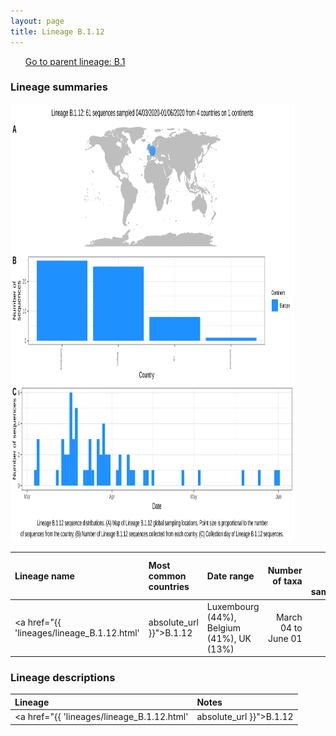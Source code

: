 ```yaml
---
layout: page
title: Lineage B.1.12
---
```




<p>
<ul class="actions small">
	 <a href="{{ 'lineages/lineage_B.1.html' | absolute_url }}" class="button special fit">Go to parent lineage: B.1</a>
</ul>
</p>
<h3> Lineage summaries</h3>

<img src="../assets/images/B.1.12.svg" alt="B.1.12 lineage summary figure" width="90%" height="700px" />


| Lineage name | Most common countries | Date range | Number of taxa |  Days since last sampling | Known Travel | Recall value |
|:-----|:-----|:-------|-------:|-------:|:---------|--------:|
| <a href="{{ 'lineages/lineage_B.1.12.html' | absolute_url }}">B.1.12</a> | Luxembourg (44%), Belgium (41%), UK (13%) | March 04 to June 01 | 61 | 21 |  | 0.933 |

<h3>Lineage descriptions</h3>

| Lineage | Notes |
|:-----|:-----|
| <a href="{{ 'lineages/lineage_B.1.12.html' | absolute_url }}">B.1.12</a> | BeNeLux  |

